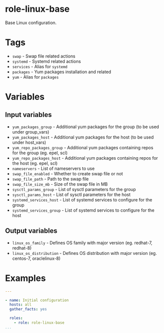 # role-linux-base

Base Linux configuration.


# Tags

* `swap` - Swap file related actions
* `systemd` - Systemd related actions
* `services` - Alias for `systemd`
* `packages` - Yum packages installation and related
* `yum` - Alias for `packages`

# Variables

## Input variables

* `yum_packages_group` - Additional yum packages for the group (to be used under group_vars)
* `yum_packages_host` - Additional yum packages for the host (to be used under host_vars)
* `yum_repo_packages_group` - Additional yum packages containing repos for the group (eg. epel, scl)
* `yum_repo_packages_host` - Additional yum packages containing repos for the host (eg. epel, scl)
* `nameservers` - List of nameservers to use
* `swap_file_enabled` - Whether to create swap file or not
* `swap_file_path` - Path to the swap file
* `swap_file_size_mb` - Size of the swap file in MB
* `sysctl_params_group` - List of sysctl parameters for the group
* `sysctl_params_host` - List of sysctl parameters for the host
* `systemd_services_host` - List of systemd services to configure for the group
* `systemd_services_group` - List of systemd services to configure for the host

## Output variables

* `linux_os_family` - Defines OS family with major version (eg. redhat-7, redhat-8)
* `linux_os_distribution` - Defines OS distribution with major version (eg. centos-7, oraclelinux-8)

# Examples

```yaml
---

- name: Initial configuration
  hosts: all
  gather_facts: yes

  roles:
    - role: role-linux-base
...

```
